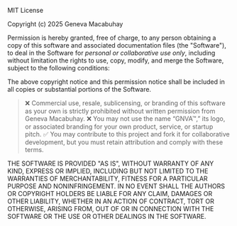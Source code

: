 MIT License

Copyright (c) 2025 Geneva Macabuhay

Permission is hereby granted, free of charge, to any person obtaining a copy
of this software and associated documentation files (the "Software"), to deal
in the Software for *personal or collaborative use only*, including without limitation the rights
to use, copy, modify, and merge the Software, subject to the following conditions:

The above copyright notice and this permission notice shall be included in all
copies or substantial portions of the Software.

> ❌ Commercial use, resale, sublicensing, or branding of this software as your own is strictly prohibited without written permission from Geneva Macabuhay.
> ❌ You may not use the name “GNVA™,” its logo, or associated branding for your own product, service, or startup pitch.
> ✅ You may contribute to this project and fork it for collaborative development, but you must retain attribution and comply with these terms.

THE SOFTWARE IS PROVIDED "AS IS", WITHOUT WARRANTY OF ANY KIND, EXPRESS OR
IMPLIED, INCLUDING BUT NOT LIMITED TO THE WARRANTIES OF MERCHANTABILITY,
FITNESS FOR A PARTICULAR PURPOSE AND NONINFRINGEMENT. IN NO EVENT SHALL THE
AUTHORS OR COPYRIGHT HOLDERS BE LIABLE FOR ANY CLAIM, DAMAGES OR OTHER
LIABILITY, WHETHER IN AN ACTION OF CONTRACT, TORT OR OTHERWISE, ARISING FROM,
OUT OF OR IN CONNECTION WITH THE SOFTWARE OR THE USE OR OTHER DEALINGS IN THE
SOFTWARE.
